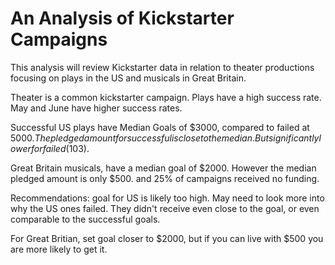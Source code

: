 # An Analysis of Kickstarter Campaigns
This analysis will review Kickstarter data in relation to theater productions focusing on plays in the US and musicals in Great Britain.

Theater is a common kickstarter campaign. Plays have a high success rate. May and June have higher success rates.

Successful US plays have Median Goals of $3000, compared to failed at $5000. The pledged amount for successful is close to the median. But significantly lower for failed ($103).


Great Britain musicals, have a median goal of $2000. However the median pledged amount is only $500. and 25% of campaigns received no funding.

Recommendations:
goal for US is likely too high. May need to look more into why the US ones failed. They didn't receive even close to the goal, or even comparable to the successful goals.

For Great Britian, set goal closer to $2000, but if you can live with $500 you are more likely to get it.
